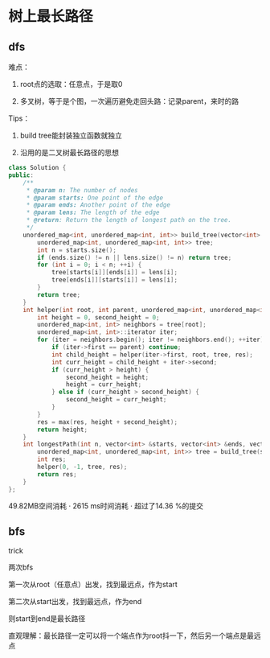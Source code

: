# 树上最长路径

## dfs
难点：

1. root点的选取：任意点，于是取0

2. 多叉树，等于是个图，一次遍历避免走回头路：记录parent，来时的路

Tips：

1. build tree能封装独立函数就独立

2. 沿用的是二叉树最长路径的思想
```C++
class Solution {
public:
    /**
     * @param n: The number of nodes
     * @param starts: One point of the edge
     * @param ends: Another point of the edge
     * @param lens: The length of the edge
     * @return: Return the length of longest path on the tree.
     */
    unordered_map<int, unordered_map<int, int>> build_tree(vector<int> &starts, vector<int> &ends, vector<int> &lens) {
        unordered_map<int, unordered_map<int, int>> tree;
        int n = starts.size();
        if (ends.size() != n || lens.size() != n) return tree;
        for (int i = 0; i < n; ++i) {
            tree[starts[i]][ends[i]] = lens[i];
            tree[ends[i]][starts[i]] = lens[i];
        }
        return tree;
    }
    int helper(int root, int parent, unordered_map<int, unordered_map<int, int>>& tree, int &res) {
        int height = 0, second_height = 0;
        unordered_map<int, int> neighbors = tree[root];
        unordered_map<int, int>::iterator iter;
        for (iter = neighbors.begin(); iter != neighbors.end(); ++iter) {
            if (iter->first == parent) continue;
            int child_height = helper(iter->first, root, tree, res);
            int curr_height = child_height + iter->second;
            if (curr_height > height) {
                second_height = height;
                height = curr_height;
            } else if (curr_height > second_height) {
                second_height = curr_height;
            }
        }
        res = max(res, height + second_height);
        return height;
    }
    int longestPath(int n, vector<int> &starts, vector<int> &ends, vector<int> &lens) {
        unordered_map<int, unordered_map<int, int>> tree = build_tree(starts, ends, lens);
        int res;
        helper(0, -1, tree, res);
        return res;
    }
};
```
49.82MB空间消耗
·
2615 ms时间消耗
·
超过了14.36 %的提交


## bfs
trick

两次bfs

第一次从root（任意点）出发，找到最远点，作为start

第二次从start出发，找到最远点，作为end

则start到end是最长路径

直观理解：最长路径一定可以将一个端点作为root抖一下，然后另一个端点是最远点
